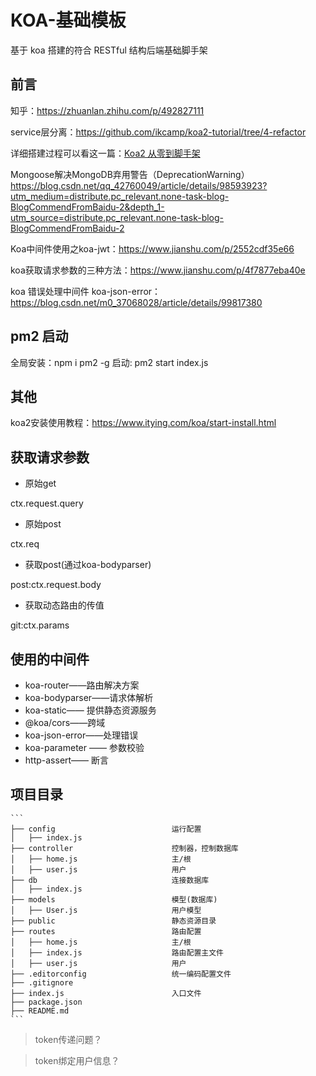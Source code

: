 # KOA-基础模板

基于 koa 搭建的符合 RESTful 结构后端基础脚手架

## 前言

知乎：https://zhuanlan.zhihu.com/p/492827111

service层分离：https://github.com/ikcamp/koa2-tutorial/tree/4-refactor

详细搭建过程可以看这一篇：[Koa2 从零到脚手架](https://blog.azhubaby.com/2021/08/24/2021-08-24-Koa2%E4%BB%8E%E9%9B%B6%E5%88%B0%E8%84%9A%E6%89%8B%E6%9E%B6/)

Mongoose解决MongoDB弃用警告（DeprecationWarning）https://blog.csdn.net/qq_42760049/article/details/98593923?utm_medium=distribute.pc_relevant.none-task-blog-BlogCommendFromBaidu-2&depth_1-utm_source=distribute.pc_relevant.none-task-blog-BlogCommendFromBaidu-2

Koa中间件使用之koa-jwt：https://www.jianshu.com/p/2552cdf35e66

koa获取请求参数的三种方法：https://www.jianshu.com/p/4f7877eba40e

koa 错误处理中间件 koa-json-error： https://blog.csdn.net/m0_37068028/article/details/99817380

## pm2 启动

全局安装：npm i pm2 -g
启动: pm2 start index.js


## 其他

koa2安装使用教程：https://www.itying.com/koa/start-install.html

## 获取请求参数

- 原始get

ctx.request.query

- 原始post

ctx.req

- 获取post(通过koa-bodyparser)

post:ctx.request.body

- 获取动态路由的传值

git:ctx.params

## 使用的中间件

- koa-router——路由解决方案
- koa-bodyparser——请求体解析
- koa-static—— 提供静态资源服务
- @koa/cors——跨域
- koa-json-error——处理错误
- koa-parameter —— 参数校验
- http-assert—— 断言

## 项目目录

````
```
├── config                          运行配置
│   ├── index.js
├── controller                      控制器，控制数据库
│   ├── home.js                     主/根
│   ├── user.js                     用户
├── db                              连接数据库
│   ├── index.js
├── models                          模型(数据库)
│   ├── User.js                     用户模型
├── public                          静态资源目录
├── routes                          路由配置
│   ├── home.js                     主/根
│   ├── index.js                    路由配置主文件
│   ├── user.js                     用户
├── .editorconfig                   统一编码配置文件
├── .gitignore
├── index.js                        入口文件
├── package.json
├── README.md
```
````

> token传递问题？

> token绑定用户信息？